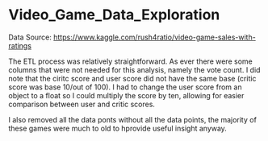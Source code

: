 # Video_Game_Data_Exploration
Data Source: https://www.kaggle.com/rush4ratio/video-game-sales-with-ratings

The ETL process was relatively straightforward. As ever there were some columns that were not needed for this analysis, namely the vote count.
I did note that the ciritc score and user score did not have the same base (critic score was base 10/out of 100). 
I had to change the user score from an object to a float so I could multiply the score by ten, allowing for easier comparison between user and critic scores. 

I also removed all the data ponts without all the data points, the majority of these games were much to old to hprovide useful insight anyway. 
